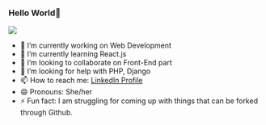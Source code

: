 ### Hello World👋

![](https://komarev.com/ghpvc/?username=shreyacasm&color=red)
- 🔭 I’m currently working on Web Development
- 🌱 I’m currently learning React.js
- 👯 I’m looking to collaborate on Front-End part  
- 🤔 I’m looking for help with PHP, Django
- 📫 How to reach me: [LinkedIn Profile](https://www.linkedin.com/in/shreya2000/)
- 😄 Pronouns: She/her
- ⚡ Fun fact: I am struggling for coming up with things that can be forked through Github.
